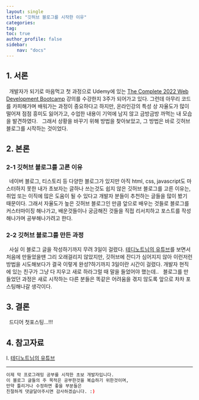 ```yaml
---
layout: single
title: "깃허브 블로그를 시작한 이유"
categories: 
tag: 
toc: true
author_profile: false
sidebar: 
    nav: "docs"
---
```


## 1. 서론

&nbsp;&nbsp;개발자가 되기로 마음먹고 첫 과정으로 Udemy에 있는 [The Complete 2022 Web Development Bootcamp](https://www.udemy.com/course/the-complete-web-development-bootcamp/) 강의를 수강한지 3주가 되어가고 있다. 그런데 아무리 코드를 카피해가며 배워가는 과정이 중요하다고 하지만, 온라인강의 특성 상 자율도가 많이 떨어져 점점 흥미도 잃어가고, 수업한 내용이 기억에 남지 않고 금방금방 까먹는 내 모습을 발견하였다.
&nbsp;&nbsp;그래서 상황을 바꾸기 위해 방법을 찾아보았고, 그 방법은 바로 깃허브 블로그를 시작하는 것이었다. 

## 2. 본론

### 2-1 깃허브 블로그를 고른 이유

&nbsp;&nbsp;네이버 블로그, 티스토리 등 다양한 블로그가 있지만 아직 html, css, javascript도 마스터하지 못한 내가 초보자는 글하나 쓰는것도 쉽지 않은 깃허브 블로그를 고른 이유는, 취업 또는 이직에 많은 도움이 될 수 있다고 개발자 분들이 추천하는 글들을 많이 봤기 때문이다. 그래서 자율도가 높은 깃허브 블로그인 만큼 앞으로 배우는 것들로 블로그를 커스터마이징 해나가고, 배운것들이나 궁금해진 것들을 직접 리서치하고 포스트를 작성해나가며 공부해나가려고 한다.

### 2-2 깃허브 블로그를 만든 과정

&nbsp;&nbsp;사실 이 블로그 글을 작성하기까지 무려 3일이 걸렸다. [테디노트님의 유튜브](https://www.youtube.com/watch?v=ACzFIAOsfpM)를 보면서 처음에 만들었을땐 그리 오래걸리지 않았지만, 깃허브에 잔디가 심어지지 않아 이런저런 방법을 시도해보다가 결국 이렇게 완성?하기까지 3일이란 시간이 걸렸다. 개발자 현직에 있는 친구가 그냥 다 지우고 새로 하라그럴 때 말을 들었어야 했는데..
&nbsp;&nbsp;블로그를 만들었던 과정은 새로 시작하는 다른 분들은 똑같은 어려움을 겪지 않도록 앞으로 차차 포스팅해나갈 생각이다.

## 3. 결론

&nbsp;&nbsp;드디어 첫포스팅...!!!

## 4. 참고자료


Ⅰ. [테디노트님의 유튜브](https://www.youtube.com/watch?v=ACzFIAOsfpM)

---

```bash
이제 막 프로그래밍 공부를 시작한 초보 개발자입니다.
이 블로그 글들의 주 목적은 공부한것을 복습하기 위한것이며, 
만약 틀리거나 수정하면 좋을 부분들은
친절하게 댓글달아주시면 감사하겠습니다. :)
```